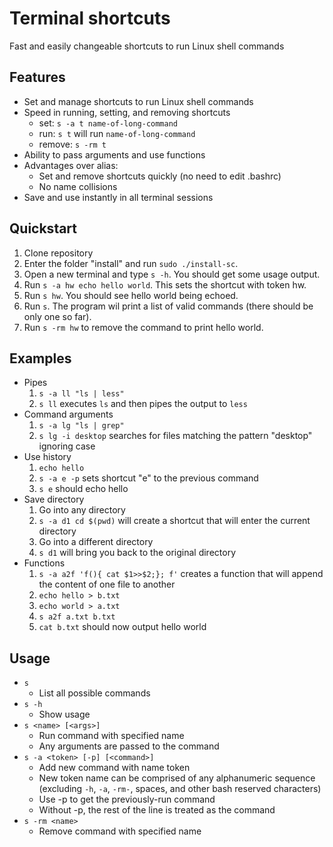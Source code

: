 # Terminal shortcuts
Fast and easily changeable shortcuts to run Linux shell commands

## Features
- Set and manage shortcuts to run Linux shell commands
- Speed in running, setting, and removing shortcuts
  - set: `s -a t name-of-long-command`
  - run: `s t` will run `name-of-long-command`
  - remove: `s -rm t`
- Ability to pass arguments and use functions
- Advantages over alias:
  - Set and remove shortcuts quickly (no need to edit .bashrc)
  - No name collisions
- Save and use instantly in all terminal sessions


## Quickstart
1. Clone repository
2. Enter the folder "install" and run `sudo ./install-sc`.
3. Open a new terminal and type `s -h`. You should get some usage output.
4. Run `s -a hw echo hello world`. This sets the shortcut with token hw.
5. Run `s hw`. You should see hello world being echoed.
6. Run `s`. The program wil print a list of valid commands (there should be only one so far).
7. Run `s -rm hw` to remove the command to print hello world.

## Examples
- Pipes
  1. `s -a ll "ls | less"`
  2. `s ll` executes `ls` and then pipes the output to `less`
- Command arguments
  1. `s -a lg "ls | grep"`
  2. `s lg -i desktop` searches for files matching the pattern "desktop" ignoring case
- Use history
  1. `echo hello`
  2. `s -a e -p` sets shortcut "e" to the previous command
  3. `s e` should echo hello
- Save directory
  1. Go into any directory
  2. `s -a d1 cd $(pwd)` will create a shortcut that will enter the current directory
  3. Go into a different directory
  4. `s d1` will bring you back to the original directory
- Functions
  1. `s -a a2f 'f(){ cat $1>>$2;}; f'` creates a function that will append the content of one file to another
  2. `echo hello > b.txt`
  3. `echo world > a.txt`
  4. `s a2f a.txt b.txt`
  5. `cat b.txt` should now output hello world

## Usage
- `s`
  - List all possible commands
- `s -h`
  - Show usage
- `s <name> [<args>]`
  - Run command with specified name
  - Any arguments are passed to the command
- `s -a <token> [-p] [<command>]`
  - Add new command with name token
  - New token name can be comprised of any alphanumeric sequence (excluding `-h`, `-a`, `-rm-`, spaces, and other bash reserved characters)
  - Use -p to get the previously-run command
  - Without -p, the rest of the line is treated as the command
- `s -rm <name>`
  - Remove command with specified name
